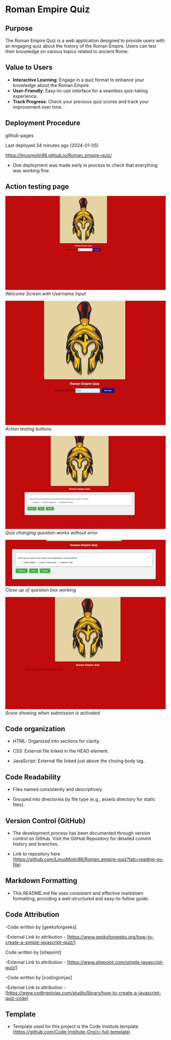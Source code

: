 # Roman Empire Quiz

## Purpose

The Roman Empire Quiz is a web application designed to provide users with an engaging quiz about the history of the Roman Empire. Users can test their knowledge on various topics related to ancient Rome.

## Value to Users

- **Interactive Learning**: Engage in a quiz format to enhance your knowledge about the Roman Empire.
- **User-Friendly**: Easy-to-use interface for a seamless quiz-taking experience.
- **Track Progress**: Check your previous quiz scores and track your improvement over time.

## Deployment Procedure

github-pages

Last deployed 34 minutes ago (2024-01-05)

<https://linusmolin98.github.io/Roman_empire-quiz/>

- One deployment was made early in process to check that everything was working fine. 

## Action testing page 

![Welcome Screen](/screenshots/action_testing.png)
*Welcome Screen with Username Input*

![Quiz Question](/screenshots/action_testing2.png)
*Action testing buttons*

![Quiz Result](/screenshots/action_testing3.png)
*Quiz changing question works without error*

![Quiz Result](/screenshots/action_testingxx.png)
*Close up of question box working*

![Quiz Result](/screenshots/action_testingxxxx.png)
*Score showing when submission is activated*

## Code organization

- HTML: Organized into sections for clarity.

- CSS: External file linked in the HEAD element.

- JavaScript: External file linked just above the closing body tag.

## Code Readability

- Files named consistently and descriptively.

- Grouped into directories by file type (e.g., assets directory for static files).

## Version Control (GitHub)

- The development process has been documented through version control on GitHub. Visit the GitHub Repository for detailed commit history and branches.

- Link to repository here (<https://github.com/LinusMolin98/Roman_empire-quiz?tab=readme-ov-file>)

## Markdown Formatting

- This README.md file uses consistent and effective markdown formatting, providing a well-structured and easy-to-follow guide.

## Code Attribution

-Code written by [geeksforgeeks]

-External Link to attribution - [https://www.geeksforgeeks.org/how-to-create-a-simple-javascript-quiz/]

Code written by [sitepoint]

-External Link to attribution - [https://www.sitepoint.com/simple-javascript-quiz/]

-Code written by [codingninjas]

-External Link to attribution - [https://www.codingninjas.com/studio/library/how-to-create-a-javascript-quiz-code]

## Template

- Template used for this project is the Code Institute template (<https://github.com/Code-Institute-Org/ci-full-template>)
